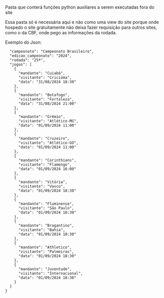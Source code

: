 Pasta que conterá funções python auxiliares a serem executadas fora do site

Essa pasta só é necessária aqui e não como uma view do site porque onde hospedo o site gratuitamente não deixa fazer requisição para outros sites, como o da CBF, onde pego as informações da rodada.

Exemplo do Json:

```{
  "campeonato": "Campeonato Brasileiro",
  "edicao_campeonato": "2024",
  "rodada": "25ª",
  "jogos": [
    {
      "mandante": "Cuiabá",
      "visitante": "Criciúma",
      "data": "31/08/2024 18:30"
    },
    {
      "mandante": "Botafogo",
      "visitante": "Fortaleza",
      "data": "31/08/2024 21:00"
    },
    {
      "mandante": "Grêmio",
      "visitante": "Atlético-MG",
      "data": "01/09/2024 11:00"
    },
    {
      "mandante": "Cruzeiro",
      "visitante": "Atlético-GO",
      "data": "01/09/2024 11:00"
    },
    {
      "mandante": "Corinthians",
      "visitante": "Flamengo",
      "data": "01/09/2024 16:00"
    },
    {
      "mandante": "Vitória",
      "visitante": "Vasco",
      "data": "01/09/2024 18:30"
    },
    {
      "mandante": "Fluminense",
      "visitante": "São Paulo",
      "data": "01/09/2024 18:30"
    },
    {
      "mandante": "Bragantino",
      "visitante": "Bahia",
      "data": "01/09/2024 18:30"
    },
    {
      "mandante": "Athletico",
      "visitante": "Palmeiras",
      "data": "01/09/2024 18:30"
    },
    {
      "mandante": "Juventude",
      "visitante": "Internacional",
      "data": "01/09/2024 18:30"
    }
  ]  
}
```
